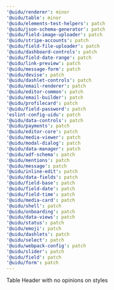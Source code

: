 ```yaml
---
'@uidu/renderer': minor
'@uidu/table': minor
'@uidu/elements-test-helpers': patch
'@uidu/json-schema-generator': patch
'@uidu/field-image-uploader': patch
'@uidu/stripe-accounts': patch
'@uidu/field-file-uploader': patch
'@uidu/dashboard-controls': patch
'@uidu/field-date-range': patch
'@uidu/link-preview': patch
'@uidu/message-form': patch
'@uidu/devise': patch
'@uidu/dashlet-controls': patch
'@uidu/email-renderer': patch
'@uidu/editor-common': patch
'@uidu/email-builder': patch
'@uidu/profilecard': patch
'@uidu/field-password': patch
'eslint-config-uidu': patch
'@uidu/data-controls': patch
'@uidu/payments': patch
'@uidu/editor-core': patch
'@uidu/media-viewer': patch
'@uidu/modal-dialog': patch
'@uidu/data-manager': patch
'@uidu/adf-schema': patch
'@uidu/mentions': patch
'@uidu/message': patch
'@uidu/inline-edit': patch
'@uidu/data-fields': patch
'@uidu/field-base': patch
'@uidu/field-date': patch
'@uidu/field-time': patch
'@uidu/media-card': patch
'@uidu/shell': patch
'@uidu/onboarding': patch
'@uidu/data-views': patch
'@uidu/status': patch
'@uidu/emoji': patch
'@uidu/dashlets': patch
'@uidu/select': patch
'@uidu/webpack-config': patch
'@uidu/slider': patch
'@uidu/field': patch
'@uidu/form': patch
---
```


Table Header with no opinions on styles
